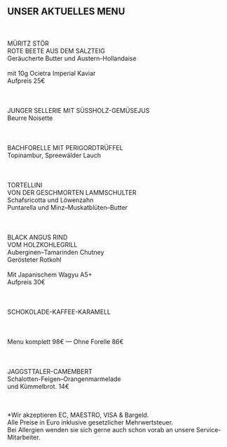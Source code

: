 ## UNSER AKTUELLES MENU  
<br>
<br>
MÜRITZ STÖR <br>
ROTE BEETE AUS DEM SALZTEIG <br>
Geräucherte Butter und Austern-Hollandaise<br>
<br>
mit 10g Ocietra Imperial Kaviar   <br> 
Aufpreis 25€<br>
<br>
<br>
<br>
JUNGER SELLERIE MIT SÜSSHOLZ-GEMÜSEJUS<br>
Beurre Noisette<br>
<br>
<br>
<br>
BACHFORELLE MIT PERIGORDTRÜFFEL <br>
Topinambur, Spreewälder Lauch<br>
<br>
<br>
<br>
TORTELLINI <br>
VON DER GESCHMORTEN LAMMSCHULTER <br>
Schafsricotta und Löwenzahn<br>
Puntarella und Minz–Muskatblüten–Butter<br>
<br>
<br>
<br>
BLACK ANGUS RIND <br>
VOM HOLZKOHLEGRILL <br>
Auberginen–Tamarinden Chutney<br>
Gerösteter Rotkohl<br>
<br>
Mit Japanischem Wagyu A5+<br>
Aufpreis 30€<br>
<br>
<br>
<br>
SCHOKOLADE-KAFFEE-KARAMELL<br>
<br>
<br>
<br>
Menu komplett 98€ — Ohne Forelle  86€<br>
<br>
<br>
<br>
JAGGSTTALER-CAMEMBERT <br>
Schalotten-Feigen–Orangenmarmelade <br>
und Kümmelbrot. 14€<br>

<br>
<br>


*Wir akzeptieren EC, MAESTRO, VISA & Bargeld.<br>
Alle Preise in Euro inklusive gesetzlicher Mehrwertsteuer.<br>
Bei Allergien wenden sie sich gerne auch schon vorab an unsere Service-Mitarbeiter.<br>
